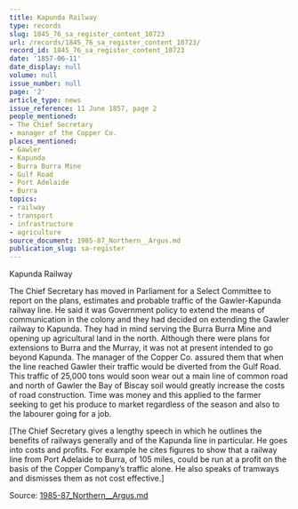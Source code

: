 ```yaml
---
title: Kapunda Railway
type: records
slug: 1845_76_sa_register_content_10723
url: /records/1845_76_sa_register_content_10723/
record_id: 1845_76_sa_register_content_10723
date: '1857-06-11'
date_display: null
volume: null
issue_number: null
page: '2'
article_type: news
issue_reference: 11 June 1857, page 2
people_mentioned:
- The Chief Secretary
- manager of the Copper Co.
places_mentioned:
- Gawler
- Kapunda
- Burra Burra Mine
- Gulf Road
- Port Adelaide
- Burra
topics:
- railway
- transport
- infrastructure
- agriculture
source_document: 1985-87_Northern__Argus.md
publication_slug: sa-register
---
```


Kapunda Railway

The Chief Secretary has moved in Parliament for a Select Committee to report on the plans, estimates and probable traffic of the Gawler-Kapunda railway line.  He said it was Government policy to extend the means of communication in the colony and they had decided on extending the Gawler railway to Kapunda.  They had in mind serving the Burra Burra Mine and opening up agricultural land in the north.  Although there were plans for extensions to Burra and the Murray, it was not at present intended to go beyond Kapunda.  The manager of the Copper Co. assured them that when the line reached Gawler their traffic would be diverted from the Gulf Road.  This traffic of 25,000 tons would soon wear out a main line of common road and north of Gawler the Bay of Biscay soil would greatly increase the costs of road construction.  Time was money and this applied to the farmer seeking to get his produce to market regardless of the season and also to the labourer going for a job.

[The Chief Secretary gives a lengthy speech in which he outlines the benefits of railways generally and of the Kapunda line in particular.  He goes into costs and profits.  For example he cites figures to show that a railway line from Port Adelaide to Burra, of 105 miles, could be run at a profit on the basis of the Copper Company’s traffic alone.  He also speaks of tramways and dismisses them as not cost effective.]

Source: [1985-87_Northern__Argus.md](/downloads/markdown/1985-87_Northern__Argus.md)
